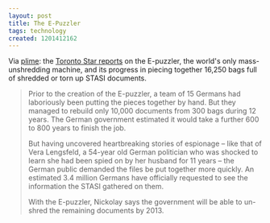 ```yaml
---
layout: post
title: The E-Puzzler
tags: technology
created: 1201412162
---
```

Via [plime](http://www.plime.com/plime-com/l/48430/1/):  the [Toronto Star reports](http://www.thestar.com/News/article/295655) on the E-puzzler, the world's only mass-unshredding machine, and its progress in piecing together 16,250 bags full of shredded or torn up STASI documents.

> Prior to the creation of the E-puzzler, a team of 15 Germans had laboriously been putting the pieces together by hand. But they managed to rebuild only 10,000 documents from 300 bags during 12 years. The German government estimated it would take a further 600 to 800 years to finish the job.<!--break-->
>
> But having uncovered heartbreaking stories of espionage – like that of Vera Lengsfeld, a 54-year old German politician who was shocked to learn she had been spied on by her husband for 11 years – the German public demanded the files be put together more quickly. An estimated 3.4 million Germans have officially requested to see the information the STASI gathered on them.
>
> With the E-puzzler, Nickolay says the government will be able to un-shred the remaining documents by 2013.
